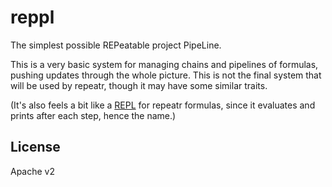 reppl
=====

The simplest possible REPeatable project PipeLine.

This is a very basic system for managing chains and pipelines of formulas, pushing updates through the whole picture.
This is not the final system that will be used by repeatr, though it may have some similar traits.

(It's also feels a bit like a [REPL](https://en.wikipedia.org/wiki/Read%E2%80%93eval%E2%80%93print_loop)
for repeatr formulas, since it evaluates and prints after each step, hence the name.)



License
-------

Apache v2
